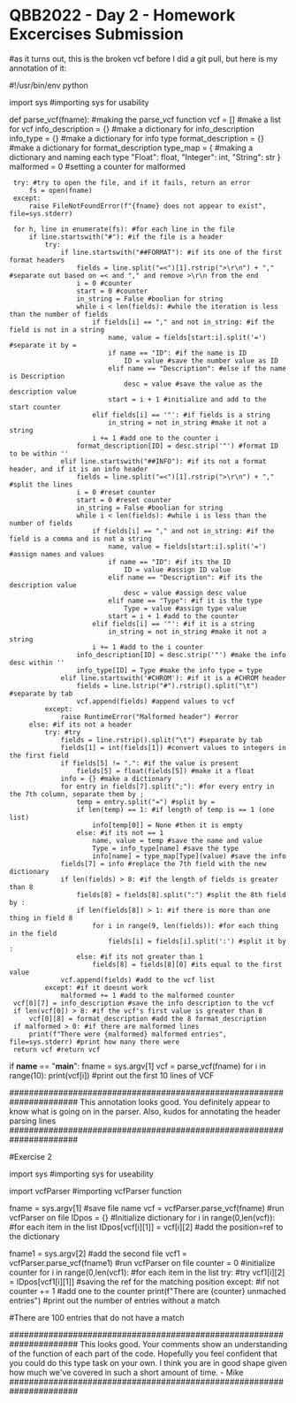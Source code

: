  # QBB2022 - Day 2 - Homework Excercises Submission
 
 #as it turns out, this is the broken vcf before I did a git pull, but here is my annotation of it:
 
 #!/usr/bin/env python

 import sys #importing sys for usability

 def parse_vcf(fname): #making the parse_vcf function
     vcf = [] #make a list for vcf
     info_description = {} #make a dictionary for info_description
     info_type = {} #make a dictionary for info type
     format_description = {} #make a dictionary for format_description
     type_map = { #making a dictionary and naming each type
         "Float": float,
         "Integer": int,
         "String": str
         }
     malformed = 0 #setting a counter for malformed

     try: #try to open the file, and if it fails, return an error
         fs = open(fname)
     except:
         raise FileNotFoundError(f"{fname} does not appear to exist", file=sys.stderr)

     for h, line in enumerate(fs): #for each line in the file
         if line.startswith("#"): #if the file is a header
             try: 
                 if line.startswith("##FORMAT"): #if its one of the first format headers
                     fields = line.split("=<")[1].rstrip(">\r\n") + "," #separate out based on =< and "," and remove >\r\n from the end
                     i = 0 #counter
                     start = 0 #counter
                     in_string = False #boolian for string
                     while i < len(fields): #while the iteration is less than the number of fields
                         if fields[i] == "," and not in_string: #if the field is not in a string
                             name, value = fields[start:i].split('=') #separate it by =
                             if name == "ID": #if the name is ID
                                 ID = value #save the number value as ID
                             elif name == "Description": #else if the name is Description
                                 desc = value #save the value as the description value
                             start = i + 1 #initialize and add to the start counter
                         elif fields[i] == '"': #if fields is a string
                             in_string = not in_string #make it not a string
                         i += 1 #add one to the counter i
                     format_description[ID] = desc.strip('"') #format ID to be within ''
                 elif line.startswith("##INFO"): #if its not a format header, and if it is an info header
                     fields = line.split("=<")[1].rstrip(">\r\n") + "," #split the lines
                     i = 0 #reset counter
                     start = 0 #reset counter
                     in_string = False #boolian for string
                     while i < len(fields): #while i is less than the number of fields
                         if fields[i] == "," and not in_string: #if the field is a comma and is not a string
                             name, value = fields[start:i].split('=') #assign names and values
                             if name == "ID": #if its the ID
                                 ID = value #assign ID value
                             elif name == "Description": #if its the description value
                                 desc = value #assign desc value
                             elif name == "Type": #if it is the type
                                 Type = value #assign type value
                             start = i + 1 #add to the counter
                         elif fields[i] == '"': #if it is a string
                             in_string = not in_string #make it not a string
                         i += 1 #add to the i counter
                     info_description[ID] = desc.strip('"') #make the info desc within ''
                     info_type[ID] = Type #make the info type = type
                 elif line.startswith('#CHROM'): #if it is a #CHROM header
                     fields = line.lstrip("#").rstrip().split("\t") #separate by tab
                     vcf.append(fields) #append values to vcf
             except:
                 raise RuntimeError("Malformed header") #error
         else: #if its not a header
             try: #try
                 fields = line.rstrip().split("\t") #separate by tab
                 fields[1] = int(fields[1]) #convert values to integers in the first field
                 if fields[5] != ".": #if the value is present
                     fields[5] = float(fields[5]) #make it a float
                 info = {} #make a dictionary
                 for entry in fields[7].split(";"): #for every entry in the 7th column, separate them by ;
                     temp = entry.split("=") #split by =
                     if len(temp) == 1: #if length of temp is == 1 (one list)
                         info[temp[0]] = None #then it is empty
                     else: #if its not == 1
                         name, value = temp #save the name and value
                         Type = info_type[name] #save the type
                         info[name] = type_map[Type](value) #save the info
                 fields[7] = info #replace the 7th field with the new dictionary
                 if len(fields) > 8: #if the length of fields is greater than 8
                     fields[8] = fields[8].split(":") #split the 8th field by :
                     if len(fields[8]) > 1: #if there is more than one thing in field 8
                         for i in range(9, len(fields)): #for each thing in the field
                             fields[i] = fields[i].split(':') #split it by :
                     else: #if its not greater than 1
                         fields[8] = fields[8][0] #its equal to the first value
                 vcf.append(fields) #add to the vcf list
             except: #if it doesnt work
                 malformed += 1 #add to the malformed counter
     vcf[0][7] = info_description #save the info description to the vcf
     if len(vcf[0]) > 8: #if the vcf's first value is greater than 8
         vcf[0][8] = format_description #add the 8 format_description
     if malformed > 0: #if there are malformed lines
         print(f"There were {malformed} malformed entries", file=sys.stderr) #print how many there were
     return vcf #return vcf

 if __name__ == "__main__":
     fname = sys.argv[1]
     vcf = parse_vcf(fname)
     for i in range(10):
         print(vcf[i]) #print out the first 10 lines of VCF
		 
######################################################################
This annotation looks good. You definitely appear to know what is
going on in the parser. Also, kudos for annotating the header parsing
lines
######################################################################
		 
#Exercise 2

import sys #importing sys for useability

import vcfParser #importing vcfParser function

fname = sys.argv[1] #save file name
vcf = vcfParser.parse_vcf(fname) #run vcfParser on file
IDpos = {} #Initialize dictionary
for i in range(0,len(vcf)): #for each item in the list
    IDpos[vcf[i][1]] = vcf[i][2] #add the position=ref to the dictionary

fname1 = sys.argv[2] #add the second file
vcf1 = vcfParser.parse_vcf(fname1) #run vcfParser on file
counter = 0 #initialize counter
for i in range(0,len(vcf1): #for each item in the list
    try: #try
        vcf1[i][2] = IDpos[vcf1[i][1]] #saving the ref for the matching position
    except: #if not
        counter += 1 #add one to the counter
print(f"There are {counter} unmached entries") #print out the number of entries without a match

 #There are 100 entries that do not have a match

######################################################################
This looks good. Your comments show an understanding of the function
of each part of the code. Hopefully you feel confident that you could
do this type task on your own. I think you are in good shape given how
much we've covered in such a short amount of time. - Mike
######################################################################
